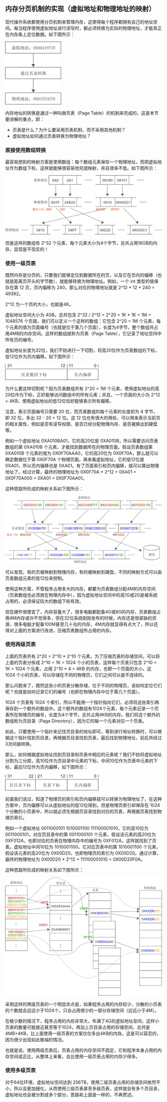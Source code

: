 ## 内存分页机制的实现（虚拟地址和物理地址的映射）

现代操作系统都使用分页机制来管理内存，这使得每个程序都拥有自己的地址空间。每当程序使用虚拟地址进行读写时，都必须转换为实际的物理地址，才能真正在内存条上定位数据。如下图所示：

![](./06-01.jpg)

内存地址的转换是通过一种叫做页表（Page Table）的机制来完成的，这是本节要讲解的重点，即：

- 页表是什么？为什么要采用页表机制，而不采用其他机制？
- 虚拟地址如何通过页表转换为物理地址？

### 直接使用数组转换

最容易想到的映射方案是使用数组：每个数组元素保存一个物理地址，而把虚拟地址作为数组下标，这样就能够很容易地完成映射，并且效率不低。如下图所示：

![](./06-02.jpg)

但是这样的数组有 2^32 个元素，每个元素大小为4个字节，总共占用16GB的内存，显现是不现实的！

### 使用一级页表
既然内存是分页的，只要我们能够定位到数据所在的页，以及它在页内的偏移（也就是距离页开头的字节数），就能够转换为物理地址。例如，一个 int 类型的值保存在第 12 页，页内偏移为 240，那么对应的物理地址就是 2^12 * 12 + 240 = 49392。

2^12 为一个页的大小，也就是4K。

虚拟地址空间大小为 4GB，总共包含 2^32 / 2^12 = 2^20 = 1K * 1K  = 1M = 1048576 个页面，我们可以定义一个这样的数组：它包含 2^20 = 1M 个元素，每个元素的值为页面编号（也就是位于第几个页面），长度为4字节，整个数组共占用4MB的内存空间。这样的数组就称为页表（Page Table），它记录了地址空间中所有页的编号。

虚拟地址长度为32位，我们不妨进行一下切割，将高20位作为页表数组的下标，低12位作为页内偏移。如下图所示：

![](./06-03.jpg)

为什么要这样切割呢？因为页表数组共有 2^20 = 1M 个元素，使用虚拟地址的高20位作为下标，正好能够访问数组中的所有元素；并且，一个页面的大小为 2^12 = 4KB，使用虚拟地址的低12位恰好能够表示所有偏移。

注意，表示页面编号只需要 20 位，而页表数组的每个元素的长度却为 4 字节，即 32 位，多出 32 - 20 = 12 位。这 12 位也有很大的用处，可以用来表示当前页的相关属性，例如是否有读写权限、是否已经分配物理内存、是否被换出到硬盘等。

例如一个虚拟地址 0XA010BA01，它的高20位是 0XA010B，所以需要访问页表数组的第 0XA010B 个元素，才能找到数据所在的物理页面。假设页表数组第 0XA010B 个元素的值为 0X0F70AAA0，它的高20位为 0X0F70A，那么就可以确定数据位于第 0X0F70A 个物理页面。再来看虚拟地址，它的低12位是 0XA01，所以页内偏移也是 0XA01。有了页面索引和页内偏移，就可以算出物理地址了。经过计算，最终的物理地址为 0X0F70A * 2^12 + 0XA01 = 0X0F70A000 + 0XA01 = 0X0F70AA01。

这种思路所形成的映射关系如下图所示：

![](./06-04.jpg)

可以发现，有的页被映射到物理内存，有的被映射到硬盘，不同的映射方式可以由页表数组元素的低12位来控制。

使用这种方案，不管程序占用多大的内存，都要为页表数组分配4M的内存空间（页表数组也必须放在物理内存中），因为虚拟地址空间中的高1G或2G是被系统占用的，必须保证较大的数组下标有效。

现在硬件很便宜了，内存容量大了，很多电脑都配备4G或8G的内存，页表数组占用4M内存或许不觉得多，但在32位系统刚刚发布的时候，内存还是很紧缺的资源，很多电脑才配备100M甚至几十兆的内存，4M内存就显得有点大了，所以还得对上面的方案进行改进，压缩页表数组所占用的内存。

### 使用两级页表

上面的页表共有 2^20 = 2^10 * 2^10 个元素，为了压缩页表的存储空间，可以将上面的页表分拆成 2^10 = 1K = 1024 个小的页表，这样每个页表只包含 2^10 = 1K = 1024 个元素，占用 2^10 * 4 = 4KB 的内存，也即一个页面的大小。这 1024 个小的页表，可以存储在不同的物理页，它们之间可以是不连续的。

那么问题来了，既然这些小的页表分散存储，位于不同的物理页，该如何定位它们呢？也就是如何记录它们的编号（也即在物理内存中位于第几个页面）。

1024 个页表有 1024 个索引，所以不能用一个指针指向它们，必须将这些索引再保存到一个额外的数组中。这个额外的数组有1024个元素，每个元素记录一个页表所在物理页的编号，长度为4个字节，总共占用4KB的内存。我们将这个额外的数组称为页目录（Page Directory），因为它的每一个元素对应一个页表。

如此，只要使用一个指针来记住页目录的地址即可，等到进行地址转换时，可以根据这个指针找到页目录，再根据页目录找到页表，最后找到物理地址，前后共经过3次间接转换。

那么，如何根据虚拟地址找到页目录和页表中相应的元素呢？我们不妨将虚拟地址分割为三分部，高10位作为页目录中元素的下标，中间10位作为页表中元素的下标，最后12位作为页内偏移，如下图所示：

![](./06-05.jpg)

前面我们说过，知道了物理页的索引和页内偏移就可以转换为物理地址了，在这种方案中，页内偏移可以从虚拟地址的低12位得到，但是物理页索引却保存在 1024 个分散的小页表中，所以就必须先根据页目录找到对应的页表，再根据页表找到物理页索引。

例如一个虚拟地址 0011000101  1010001100  111100001010，它的高10位为 0011000101，对应页目录中的第 0011000101 个元素，假设该元素的高20位为 0XF012A，也即对应的页表在物理内存中的编号为 0XF012A，这样就找到了页表。虚拟地址中间10位为 1010001100，它对应页表中的第 1010001100 个元素，假设该元素的高20位为 0X00D20，也即物理页的索引为 0X00D20。通过计算，最终的物理地址为 0X00D20 * 2^12 + 111100001010 = 0X00D20F0A。

这种思路所形成的映射关系如下图所示：

![](./06-06.jpg)

采用这样的两级页表的一个明显优点是，如果程序占用的内存较少，分散的小页表的个数就会远远少于1024个，只会占用很少的一部分存储空间（远远小于4M）。

在极少数的情况下，程序占用的内存非常大，布满了4G的虚拟地址空间，这样小页表的数量可能接近甚至等于1024，再加上页目录占用的存储空间，总共是 4MB+4KB，比上面使用一级页表的方案仅仅多出4KB的内存。这是可以容忍的，因为很少出现如此极端的情况。

也就是说，使用两级页表后，页表占用的内存空间不固定，它和程序本身占用的内存空间成正比，从整体上来看，会比使用一级页表占用的内存少得多。

### 使用多级页表

对于64位环境，虚拟地址空间达到 256TB，使用二级页表占用的存储空间依然不小，所以会更加细化，从而使用三级页表甚至多级页表，这样就会有多个页目录，虚拟地址也会被分割成多个部分，思路和上面是一样的，不再赘述。
